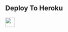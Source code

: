 


## Deploy To Heroku

<a href="https://heroku.com/deploy?template=https://github.com/VastavikRahul00/Hinata">
     <img height="30px" src="https://img.shields.io/badge/Deploy%20To%20Heroku-blueviolet?style=for-the-badge&logo=heroku">
  </a>

